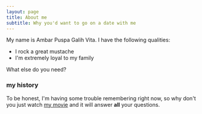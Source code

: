 ```yaml
---
layout: page
title: About me
subtitle: Why you'd want to go on a date with me
---
```


My name is Ambar Puspa Galih Vita. I have the following qualities:

- I rock a great mustache
- I'm extremely loyal to my family

What else do you need?

### my history

To be honest, I'm having some trouble remembering right now, so why don't you just watch [my movie](http://en.wikipedia.org/wiki/The_Princess_Bride_%28film%29) and it will answer **all** your questions.
